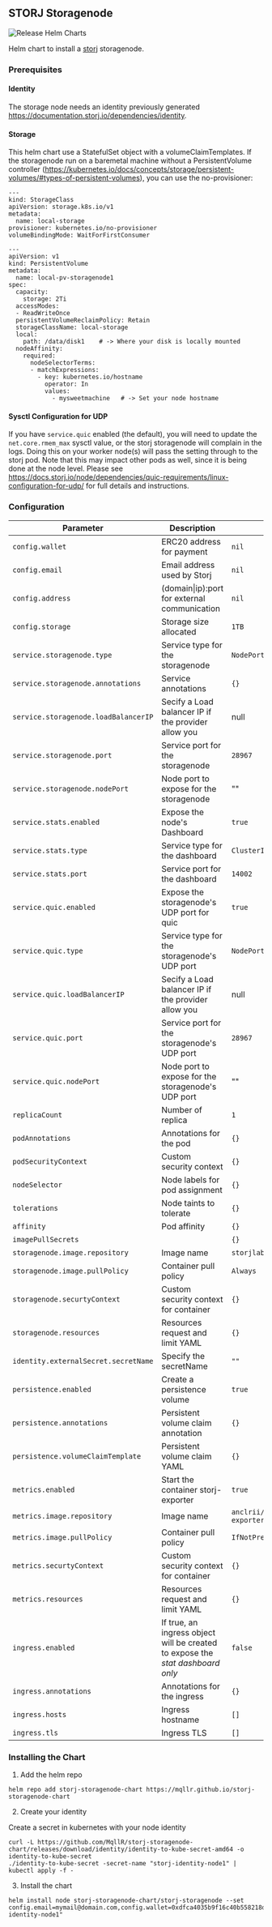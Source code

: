 ## STORJ Storagenode

![Release Helm Charts](https://github.com/MqllR/storj-storagenode-chart/workflows/Release%20Helm%20Charts/badge.svg)

Helm chart to install a [storj](https://storj.io/) storagenode.

### Prerequisites

#### Identity

The storage node needs an identity previously generated https://documentation.storj.io/dependencies/identity.

#### Storage

This helm chart use a StatefulSet object with a volumeClaimTemplates. If the storagenode run on a baremetal machine without a PersistentVolume controller (https://kubernetes.io/docs/concepts/storage/persistent-volumes/#types-of-persistent-volumes), you can use the no-provisioner:

```
---
kind: StorageClass
apiVersion: storage.k8s.io/v1
metadata:
  name: local-storage
provisioner: kubernetes.io/no-provisioner
volumeBindingMode: WaitForFirstConsumer

---
apiVersion: v1
kind: PersistentVolume
metadata:
  name: local-pv-storagenode1
spec:
  capacity:
    storage: 2Ti
  accessModes:
  - ReadWriteOnce
  persistentVolumeReclaimPolicy: Retain
  storageClassName: local-storage
  local:
    path: /data/disk1    # -> Where your disk is locally mounted
  nodeAffinity:
    required:
      nodeSelectorTerms:
      - matchExpressions:
        - key: kubernetes.io/hostname
          operator: In
          values:
            - mysweetmachine   # -> Set your node hostname
```

#### Sysctl Configuration for UDP

If you have `service.quic` enabled (the default), you will need to update the `net.core.rmem_max` sysctl value, or the storj storagenode will complain in the logs. Doing this on your worker node(s) will pass the setting through to the storj pod. Note that this may impact other pods as well, since it is being done at the node level. Please see https://docs.storj.io/node/dependencies/quic-requirements/linux-configuration-for-udp/ for full details and instructions.

### Configuration

Parameter | Description | Default | Required
--- | --- | --- | ---
`config.wallet` | ERC20 address for payment  | `nil` | yes
`config.email` | Email address used by Storj  | `nil` | yes
`config.address` | (domain\|ip):port for external communication | `nil` | yes
`config.storage` | Storage size allocated  | `1TB` | no
`service.storagenode.type` | Service type for the storagenode | `NodePort` | no
`service.storagenode.annotations` | Service annotations | `{}` | no
`service.storagenode.loadBalancerIP` | Secify a Load balancer IP if the provider allow you | null | no
`service.storagenode.port` | Service port for the storagenode | `28967` | no
`service.storagenode.nodePort` | Node port to expose for the storagenode | "" | no
`service.stats.enabled` | Expose the node's Dashboard | `true` | no
`service.stats.type` | Service type for the dashboard | `ClusterIP` | no
`service.stats.port` | Service port for the dashboard | `14002` | no
`service.quic.enabled` | Expose the storagenode's UDP port for quic | `true` | no
`service.quic.type` | Service type for the storagenode's UDP port | `NodePort` | no
`service.quic.loadBalancerIP` | Secify a Load balancer IP if the provider allow you | null | no
`service.quic.port` | Service port for the storagenode's UDP port | `28967` | no
`service.quic.nodePort` | Node port to expose for the storagenode's UDP port | "" | no
`replicaCount` | Number of replica | `1` | no
`podAnnotations` | Annotations for the pod | `{}` | no
`podSecurityContext` | Custom security context | `{}` | no
`nodeSelector` | Node labels for pod assignment	 | `{}` | no
`tolerations` | Node taints to tolerate | `{}` | no
`affinity` | Pod affinity | `{}` | no
`imagePullSecrets` |  | `{}` | no
`storagenode.image.repository` | Image name | `storjlabs/storagenode:latest` | no
`storagenode.image.pullPolicy` | Container pull policy | `Always` | no
`storagenode.securtyContext` | Custom security context for container | `{}` | no
`storagenode.resources` | Resources request and limit YAML | `{}` | no
`identity.externalSecret.secretName` | Specify the secretName | `""` | yes
`persistence.enabled` | Create a persistence volume | `true` | no
`persistence.annotations` | Persistent volume claim annotation | `{}` | no
`persistence.volumeClaimTemplate` | Persistent volume claim YAML | `{}` | no
`metrics.enabled` | Start the container storj-exporter | `true` | no
`metrics.image.repository` | Image name | `anclrii/storj-exporter:1.0.10` | no
`metrics.image.pullPolicy` | Container pull policy | `IfNotPresent` | no
`metrics.securtyContext` | Custom security context for container | `{}` | no
`metrics.resources` | Resources request and limit YAML | `{}` | no
`ingress.enabled` | If true, an ingress object will be created to expose the *stat dashboard only* | `false` | no
`ingress.annotations` | Annotations for the ingress | `{}` | no
`ingress.hosts` | Ingress hostname | `[]` | no
`ingress.tls` | Ingress TLS | `[]` | no

### Installing the Chart

1. Add the helm repo

```
helm repo add storj-storagenode-chart https://mqllr.github.io/storj-storagenode-chart
```

2. Create your identity

Create a secret in kubernetes with your node identity

```
curl -L https://github.com/MqllR/storj-storagenode-chart/releases/download/identity/identity-to-kube-secret-amd64 -o identity-to-kube-secret
./identity-to-kube-secret -secret-name "storj-identity-node1" | kubectl apply -f -
```

3. Install the chart

```
helm install node storj-storagenode-chart/storj-storagenode --set config.email=mymail@domain.com,config.wallet=0xdfca4035b9f16c40b558218d1bedc08590fe28d4,config.address=mydomain.net:28967,identity.externalSecret.secretName="storj-identity-node1"
```
